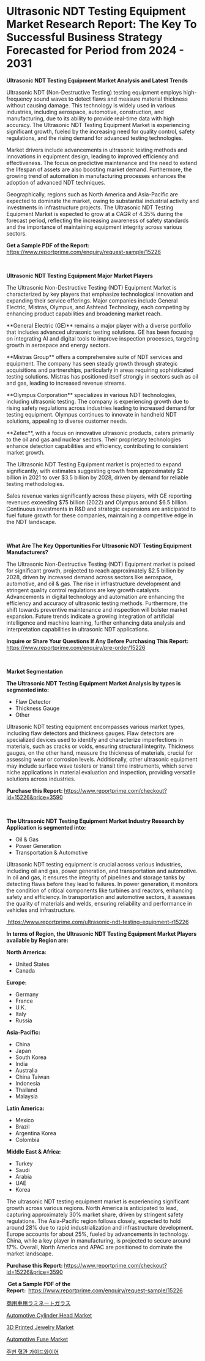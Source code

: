 <p><h1>Ultrasonic NDT Testing Equipment Market Research Report: The Key To Successful Business Strategy Forecasted for Period from 2024 - 2031</h1></p><p><strong>Ultrasonic NDT Testing Equipment Market Analysis and Latest Trends</strong></p>
<p><p>Ultrasonic NDT (Non-Destructive Testing) testing equipment employs high-frequency sound waves to detect flaws and measure material thickness without causing damage. This technology is widely used in various industries, including aerospace, automotive, construction, and manufacturing, due to its ability to provide real-time data with high accuracy. The Ultrasonic NDT Testing Equipment Market is experiencing significant growth, fueled by the increasing need for quality control, safety regulations, and the rising demand for advanced testing technologies.</p><p>Market drivers include advancements in ultrasonic testing methods and innovations in equipment design, leading to improved efficiency and effectiveness. The focus on predictive maintenance and the need to extend the lifespan of assets are also boosting market demand. Furthermore, the growing trend of automation in manufacturing processes enhances the adoption of advanced NDT techniques.</p><p>Geographically, regions such as North America and Asia-Pacific are expected to dominate the market, owing to substantial industrial activity and investments in infrastructure projects. The Ultrasonic NDT Testing Equipment Market is expected to grow at a CAGR of 4.35% during the forecast period, reflecting the increasing awareness of safety standards and the importance of maintaining equipment integrity across various sectors.</p></p>
<p><strong>Get a Sample PDF of the Report:&nbsp;</strong> <a href="https://www.reportprime.com/enquiry/request-sample/15226">https://www.reportprime.com/enquiry/request-sample/15226</a></p>
<p>&nbsp;</p>
<p><strong>Ultrasonic NDT Testing Equipment Major Market Players</strong></p>
<p><p>The Ultrasonic Non-Destructive Testing (NDT) Equipment Market is characterized by key players that emphasize technological innovation and expanding their service offerings. Major companies include General Electric, Mistras, Olympus, and Ashtead Technology, each competing by enhancing product capabilities and broadening market reach.</p><p>**General Electric (GE)** remains a major player with a diverse portfolio that includes advanced ultrasonic testing solutions. GE has been focusing on integrating AI and digital tools to improve inspection processes, targeting growth in aerospace and energy sectors.</p><p>**Mistras Group** offers a comprehensive suite of NDT services and equipment. The company has seen steady growth through strategic acquisitions and partnerships, particularly in areas requiring sophisticated testing solutions. Mistras has positioned itself strongly in sectors such as oil and gas, leading to increased revenue streams.</p><p>**Olympus Corporation** specializes in various NDT technologies, including ultrasonic testing. The company is experiencing growth due to rising safety regulations across industries leading to increased demand for testing equipment. Olympus continues to innovate in handheld NDT solutions, appealing to diverse customer needs.</p><p>**Zetec**, with a focus on innovative ultrasonic products, caters primarily to the oil and gas and nuclear sectors. Their proprietary technologies enhance detection capabilities and efficiency, contributing to consistent market growth.</p><p>The Ultrasonic NDT Testing Equipment market is projected to expand significantly, with estimates suggesting growth from approximately $2 billion in 2021 to over $3.5 billion by 2028, driven by demand for reliable testing methodologies.</p><p>Sales revenue varies significantly across these players, with GE reporting revenues exceeding $75 billion (2022) and Olympus around $6.5 billion. Continuous investments in R&D and strategic expansions are anticipated to fuel future growth for these companies, maintaining a competitive edge in the NDT landscape.</p></p>
<p>&nbsp;</p>
<p><strong>What Are The Key Opportunities For Ultrasonic NDT Testing Equipment Manufacturers?</strong></p>
<p><p>The Ultrasonic Non-Destructive Testing (NDT) Equipment market is poised for significant growth, projected to reach approximately $2.5 billion by 2028, driven by increased demand across sectors like aerospace, automotive, and oil & gas. The rise in infrastructure development and stringent quality control regulations are key growth catalysts. Advancements in digital technology and automation are enhancing the efficiency and accuracy of ultrasonic testing methods. Furthermore, the shift towards preventive maintenance and inspection will bolster market expansion. Future trends indicate a growing integration of artificial intelligence and machine learning, further enhancing data analysis and interpretation capabilities in ultrasonic NDT applications.</p></p>
<p><strong>Inquire or Share Your Questions If Any Before Purchasing This Report:</strong> <a href="https://www.reportprime.com/enquiry/pre-order/15226">https://www.reportprime.com/enquiry/pre-order/15226</a></p>
<p>&nbsp;</p>
<p><strong>Market Segmentation</strong></p>
<p><strong>The Ultrasonic NDT Testing Equipment Market Analysis by types is segmented into:</strong></p>
<p><ul><li>Flaw Detector</li><li>Thickness Gauge</li><li>Other</li></ul></p>
<p><p>Ultrasonic NDT testing equipment encompasses various market types, including flaw detectors and thickness gauges. Flaw detectors are specialized devices used to identify and characterize imperfections in materials, such as cracks or voids, ensuring structural integrity. Thickness gauges, on the other hand, measure the thickness of materials, crucial for assessing wear or corrosion levels. Additionally, other ultrasonic equipment may include surface wave testers or transit time instruments, which serve niche applications in material evaluation and inspection, providing versatile solutions across industries.</p></p>
<p><strong>Purchase this Report:&nbsp;</strong><a href="https://www.reportprime.com/checkout?id=15226&price=3590">https://www.reportprime.com/checkout?id=15226&price=3590</a></p>
<p>&nbsp;</p>
<p><strong>The Ultrasonic NDT Testing Equipment Market Industry Research by Application is segmented into:</strong></p>
<p><ul><li>Oil & Gas</li><li>Power Generation</li><li>Transportation & Automotive</li></ul></p>
<p><p>Ultrasonic NDT testing equipment is crucial across various industries, including oil and gas, power generation, and transportation and automotive. In oil and gas, it ensures the integrity of pipelines and storage tanks by detecting flaws before they lead to failures. In power generation, it monitors the condition of critical components like turbines and reactors, enhancing safety and efficiency. In transportation and automotive sectors, it assesses the quality of materials and welds, ensuring reliability and performance in vehicles and infrastructure.</p></p>
<p><a href="https://www.reportprime.com/ultrasonic-ndt-testing-equipment-r15226">&nbsp;https://www.reportprime.com/ultrasonic-ndt-testing-equipment-r15226</a></p>
<p><strong>In terms of Region, the Ultrasonic NDT Testing Equipment Market Players available by Region are:</strong></p>
<p>
    <p> <strong> North America: </strong>
        <ul>
            <li>United States</li>
            <li>Canada</li>
        </ul>
        </p> 
    <p> <strong> Europe: </strong>
        <ul>
            <li>Germany</li>
            <li>France</li>
            <li>U.K.</li>
            <li>Italy</li>
            <li>Russia</li>
        </ul>
        </p> 
    <p> <strong> Asia-Pacific: </strong>
        <ul>
            <li>China</li>
            <li>Japan</li>
            <li>South Korea</li>
            <li>India</li>
            <li>Australia</li>
            <li>China Taiwan</li>
            <li>Indonesia</li>
            <li>Thailand</li>
            <li>Malaysia</li>
        </ul>
        </p> 
    <p> <strong> Latin America: </strong>
        <ul>
            <li>Mexico</li>
            <li>Brazil</li>
            <li>Argentina Korea</li>
            <li>Colombia</li>
        </ul>
        </p> 
    <p> <strong> Middle East & Africa: </strong>
        <ul>
            <li>Turkey</li>
            <li>Saudi</li>
            <li>Arabia</li>
            <li>UAE</li>
            <li>Korea</li>
        </ul>
    </p>
    </p>
<p><p>The ultrasonic NDT testing equipment market is experiencing significant growth across various regions. North America is anticipated to lead, capturing approximately 30% market share, driven by stringent safety regulations. The Asia-Pacific region follows closely, expected to hold around 28% due to rapid industrialization and infrastructure development. Europe accounts for about 25%, fueled by advancements in technology. China, while a key player in manufacturing, is projected to secure around 17%. Overall, North America and APAC are positioned to dominate the market landscape.</p></p>
<p><strong>Purchase this Report: </strong><a href="https://www.reportprime.com/checkout?id=15226&price=3590">https://www.reportprime.com/checkout?id=15226&price=3590</a></p>
<p>&nbsp;<strong>Get a Sample PDF of the Report:&nbsp;&nbsp;</strong><a href="https://www.reportprime.com/enquiry/request-sample/15226">https://www.reportprime.com/enquiry/request-sample/15226</a></p>
<p><strong></strong></p>
<p><p><a href="https://medium.com/@dressleredward/commercial-vehicle-laminated-glazing-market-%E3%81%AF-%E3%82%B3%E3%82%B9%E3%83%88%E7%AE%A1%E7%90%86%E3%81%A8%E5%8A%B9%E7%8E%87%E5%90%91%E4%B8%8A%E3%82%92%E5%84%AA%E5%85%88%E3%81%97%E3%81%BE%E3%81%99-%E3%81%95%E3%82%89%E3%81%AB-%E5%A0%B1%E5%91%8A%E6%9B%B8%E3%81%AF%E5%B8%82%E5%A0%B4%E3%81%AE%E9%9C%80%E8%A6%81%E9%9D%A2%E3%81%A8%E4%BE%9B%E7%B5%A6%E9%9D%A2%E3%81%AE%E4%B8%A1%E6%96%B9%E3%82%92%E3%82%AB%E3%83%90%E3%83%BC%E3%81%97%E3%81%A6%E3%81%84%E3%81%BE%E3%81%99-ac27f68f8a1b">商用車用ラミネートガラス</a></p><p><a href="https://issuu.com/reportprime-2/docs/automotive-cylinder-head-market-siz_058e20f5143395">Automotive Cylinder Head Market</a></p><p><a href="https://github.com/CliffMedina6/Market-Research-Report-List-6/blob/main/3d-printed-jewelry-market.md">3D Printed Jewelry Market</a></p><p><a href="https://issuu.com/reportprime-2/docs/automotive-fuse-market-size-2030.pp_dc020030f6f5ea">Automotive Fuse Market</a></p><p><a href="https://medium.com/@samiahussain82/%EB%A7%90%EC%B4%88-%ED%98%88%EA%B4%80-%EA%B0%80%EC%9D%B4%EB%93%9C%EC%99%80%EC%9D%B4%EC%96%B4-%EC%8B%9C%EC%9E%A5-%EB%8F%99%ED%96%A5-%EC%8B%9C%EC%9E%A5-%EC%84%B8%EB%B6%84%ED%99%94%EC%97%90-%EB%8C%80%ED%95%9C-%EC%9E%90%EC%84%B8%ED%95%9C-%EC%97%B0%EA%B5%AC%EC%99%80-%EB%96%A0%EC%98%A4%EB%A5%B4%EB%8A%94-%ED%8A%B8%EB%A0%8C%EB%93%9C%EC%9D%98-%EC%A4%91%EC%9A%94%EC%84%B1-%EB%B6%84%EC%84%9D-17e48aaabb90">주변 혈관 가이드와이어</a></p></p>